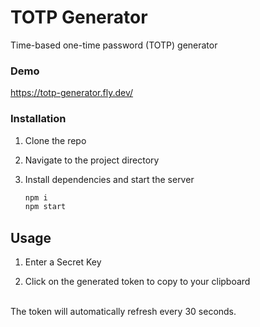 # TOTP Generator

Time-based one-time password (TOTP) generator 

### Demo

https://totp-generator.fly.dev/

### Installation

1. Clone the repo

2. Navigate to the project directory

3. Install dependencies and start the server

    ```bash
    npm i
    npm start
    ```

## Usage

1. Enter a Secret Key
   
2. Click on the generated token to copy to your clipboard
<br>
The token will automatically refresh every 30 seconds.

